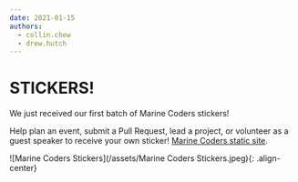 ```yaml
---
date: 2021-01-15
authors:
  - collin.chew
  - drew.hutch
---
```

#  STICKERS!  

We just received our first batch of Marine Coders stickers! 
<!-- more -->
Help plan an event, submit a Pull Request, lead a project, or volunteer as a guest speaker to receive your own sticker! [Marine Coders static site](https://marinecoders.github.io/).

![Marine Coders Stickers](/assets/Marine Coders Stickers.jpeg){: .align-center} 
